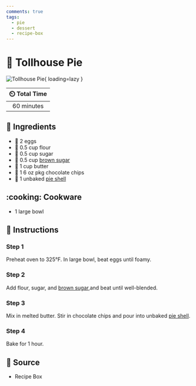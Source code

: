 ```yaml
---
comments: true
tags:
  - pie
  - dessert
  - recipe-box
---
```

# :pie: Tollhouse Pie

![Tollhouse Pie](../../assets/images/tollhouse-pie.jpg){ loading=lazy }

| :timer_clock: Total Time |
|:-----------------------: |
| 60 minutes |

## :salt: Ingredients

- :egg: 2 eggs
- :ear_of_rice: 0.5 cup flour
- :candy: 0.5 cup sugar
- :maple_leaf: 0.5 cup [brown sugar][1]
- :butter: 1 cup butter
- :chocolate_bar: 1 6 oz pkg chocolate chips
- :pie: 1 unbaked [pie shell][2]

## :cooking: Cookware

- 1 large bowl

## :pencil: Instructions

### Step 1

Preheat oven to 325°F. In large bowl, beat eggs until foamy.

### Step 2

Add flour, sugar, and [brown sugar][1],and beat until well-blended.

### Step 3

Mix in melted butter. Stir in chocolate chips and pour into unbaked [pie shell][2].

### Step 4

Bake for 1 hour.

## :link: Source

- Recipe Box

[1]: <../../ingredients/brown-sugar.md>
[2]: <../../ingredients/pastry-dough/sweet-pastry.md>
